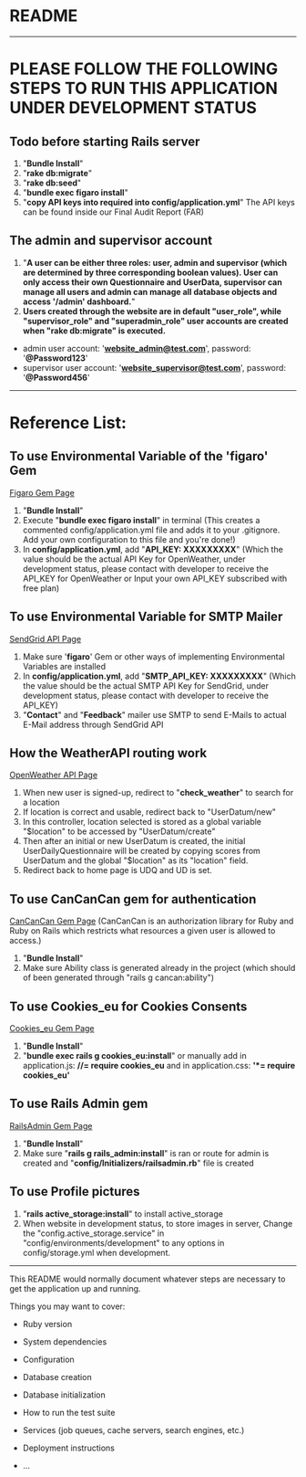 # README

-----------------------------------------------------------------------------
# **PLEASE FOLLOW THE FOLLOWING STEPS TO RUN THIS APPLICATION UNDER DEVELOPMENT STATUS**

## **Todo before starting Rails server**
1. "**Bundle Install**"
2. "**rake db:migrate**"
3. "**rake db:seed**"
4. "**bundle exec figaro install**"
5. "**copy API keys into required into config/application.yml**"
The API keys can be found inside our Final Audit Report (FAR)
## **The admin and supervisor account**
1. "**A user can be either three roles: user, admin and supervisor (which are determined by three corresponding boolean values). User can only access their own Questionnaire and UserData, supervisor can manage all users and admin can manage all database objects and access '/admin' dashboard.**"
2. **Users created through the website are in default "user_role", while "supervisor_role" and "superadmin_role" user accounts are created when "rake db:migrate" is executed.**
- admin user account: '**website_admin@test.com**', password: '**@Password123**'
- supervisor user account: '**website_supervisor@test.com**', password: '**@Password456**'
-----------------------------------------------------------------------------

# **Reference List:**
## **To use Environmental Variable of the 'figaro' Gem**
[Figaro Gem Page](https://github.com/laserlemon/figaro)
1. "**Bundle Install**" 
2. Execute "**bundle exec figaro install**" in terminal
(This creates a commented config/application.yml file and adds it to your .gitignore. Add your own configuration to this file and you're done!)
3. In **config/application.yml**, add "**API_KEY: XXXXXXXXX**" (Which the value should be the actual API Key for OpenWeather, under development status, please contact with developer to receive the API_KEY for OpenWeather or Input your own API_KEY subscribed with free plan)

## **To use Environmental Variable for SMTP Mailer**
[SendGrid API Page](https://sendgrid.com/)
1. Make sure '**figaro**' Gem or other ways of implementing Environmental Variables are installed
2. In **config/application.yml**, add "**SMTP_API_KEY: XXXXXXXXX**" (Which the value should be the actual SMTP API Key for SendGrid, under development status, please contact with developer to receive the API_KEY)
3. "**Contact**" and "**Feedback**" mailer use SMTP to send E-Mails to actual E-Mail address through SendGrid API

## **How the WeatherAPI routing work**
[OpenWeather API Page](https://openweathermap.org/)
1. When new user is signed-up, redirect to "**check_weather**" to search for a location
2. If location is correct and usable, redirect back to "UserDatum/new"
3. In this controller, location selected is stored as a global variable "$location" to be accessed by "UserDatum/create"
4. Then after an initial or new UserDatum is created, the initial UserDailyQuestionnaire will be created
by copying scores from UserDatum and the global "$location" as its "location" field.
5. Redirect back to home page is UDQ and UD is set.

## **To use CanCanCan gem for authentication**
[CanCanCan Gem Page](https://github.com/CanCanCommunity/cancancan)
(CanCanCan is an authorization library for Ruby and Ruby on Rails which restricts what resources a given user is allowed to access.)
1. "**Bundle Install**"
2. Make sure Ability class is generated already in the project (which should of been generated through "rails g cancan:ability")

## **To use Cookies_eu for Cookies Consents**
[Cookies_eu Gem Page](https://github.com/infinum/cookies_eu)
1. "**Bundle Install**"
2. "**bundle exec rails g cookies_eu:install**" or manually add in application.js:
**//= require cookies_eu**
and in application.css:
**'*= require cookies_eu'**

## **To use Rails Admin gem**
[RailsAdmin Gem Page](https://github.com/sferik/rails_admin)
1. "**Bundle Install**"
2. Make sure "**rails g rails_admin:install**" is ran or route for admin is created and "**config/Initializers/railsadmin.rb**" file is created

## **To use Profile pictures**
1. "**rails active_storage:install**" to install active_storage
2. When website in development status, to store images in server, Change the "config.active_storage.service" in "config/environments/development" to any options in config/storage.yml when development.
-----------------------------------------------------------------------------
This README would normally document whatever steps are necessary to get the
application up and running.

Things you may want to cover:

* Ruby version

* System dependencies

* Configuration

* Database creation

* Database initialization

* How to run the test suite

* Services (job queues, cache servers, search engines, etc.)

* Deployment instructions

* ...
